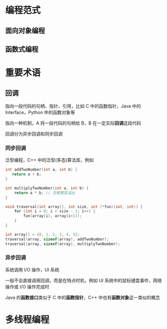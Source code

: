 # 编程范式

## 面向对象编程

## 函数式编程

# 重要术语

## 回调

指向一段代码的句柄、指针、引用，比如 C 中的函数指针，Java 中的 Interface，Python 中的函数对象等

指向一种机制，A 将一段代码的句柄给 B，B 在一定实际**回调**这段代码

回调分为异步回调和同步回调

### 同步回调

泛型编程，C++ 中的泛型(多态)算法库，例如

```C
int addTwoNumber(int a, int b) {
   return a + b; 
}

int multiplyTwoNumber(int a, int b) {
    return a * b; // 忽略整型溢出
}

void traversal(int array[], int size, int (*fun)(int, int)) {
    for (int i = 0; i < size - 1; i++) {
        fun(array[i], array[i+1]);
    }
}

int array[] = {0, 1, 2, 3, 4, 5};
traversal(array, sizeof(array), addTwoNumber);
traversal(array, sizeof(array), multiplyTwoNumber);
```

### 异步回调

系统调用 I/O 操作，UI 系统

一般不会直接调用回调，而是在特点时机，例如 UI 系统中的鼠标键盘事件，网络操作或 I/O 操作完成时



Java 的**函数接口**类似于 C 中的**函数指针**，C++ 中也有**函数对象**这一类似的概念

# 多线程编程

